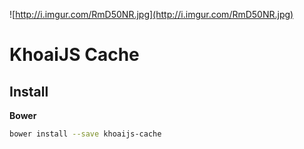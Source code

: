 ![http://i.imgur.com/RmD50NR.jpg](http://i.imgur.com/RmD50NR.jpg)

# KhoaiJS Cache

## Install

**Bower**

```bash
bower install --save khoaijs-cache
```